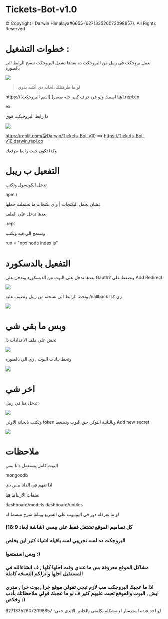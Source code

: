 # Tickets-Bot-v1.0

© Copyright ! Darwin Himalaya#6655 (627133526072098857). All Rights Reserved

# خطوات التشغيل : 

تعمل بروجكت في ريبل من البروجكت ده
بعدها تشغل البروجكت تنسخ الرابط الي بالصوره

<img src="https://cdn.discordapp.com/attachments/822869973457960960/908024754827583519/unknown.png">

> لو ما ظرهتلك الخانه ذي اكتبه يدوي

https://[اسم البروجكت].[هنا اسمك ولو في حرف كبير خله صغير].repl.co

ex:

ذا رابط البروجيكت فوق

<img src="https://cdn.discordapp.com/attachments/822869973457960960/908024945605492756/unknown.png">

https://replit.com/@Darwin/Tickets-Bot-v10 ==> https://Tickets-Bot-v10.darwin.repl.co

وكذا تكون جبت رابط موقعك

# التفعيل ب ريبل

تدخل الكونسول وتكتب

npm i

عشان يحمل البكتجات | واي بكتجات ما تحتملت حملها


بعدها تدخل علي الملف

.repl

وتسمح الي فيه وتكتب

run = "npx node index.js"


# التفعيل بالدسكورد

بعدها تدخل علي البوت من الديسكورد وتدخل علي
Oauth2
وتضغط علي 
Add Redirect

<img src="https://cdn.discordapp.com/attachments/822869973457960960/908009558650261584/unknown.png">

وتحط الرابط الي نسخته من ريبل وتضيف عليه
/callback
زي كذا

<img src="https://cdn.discordapp.com/attachments/822869973457960960/908027619054878730/unknown.png">

# وبس ما بقي شي

تخش علي ملف الاعدادات ذا

<img src="https://cdn.discordapp.com/attachments/822869973457960960/908012440212606976/unknown.png">

وتحط بيانات البوت , زي الي بالصوره

<img src="https://cdn.discordapp.com/attachments/822869973457960960/908013193656422500/unknown.png">

# اخر شي

تدخل هنا في ريبل:

<img src="https://cdn.discordapp.com/attachments/822869973457960960/908013476973256754/unknown.png">

وتكتب بالخانة الاولي
token
وبالثانية التوكن حق البوت
وتضغط
Add new secret

<img src="https://cdn.discordapp.com/attachments/822869973457960960/908013805529866240/unknown.png">



# ملاحظات

البوت كامل يستعمل داتا بيس

mongoodb

اذا تفهم في الداتا بيس ذي

ملفات الارتباط هنا: 

dashboard/models
dashboard/untiles

لو ما تعرفله دور في اليوتيوب علي السريع وبتلقا شرح مبسط له



### كل تصاميم الموقع تشتغل فقط علي بيسي (شاشة ابعاد 16:9) 

### البروجكت ده لسه تجريبي لسه باقيله اشياء كثير لين يخلص 

### وبس استمتعوا :)

### مشاكل الموقع معروفة بس ما عندي وقت احلها كلها , ف انشاءالله في المستقبل احلها وانزلكم النسخه كاملة

### اذا ما عجبك البروجكت مب لازم تيجي تقولي موقع خرا , بوت خرا , مدري ايش , البوت والموقع تعبت عليهم كثير ف لو ما عجبك قولي ملاحظاتك بأدب وخلاص :)

لو احد عنده استفسار او مشكله يكلمني بالخاص الايدي حقي: 627133526072098857

